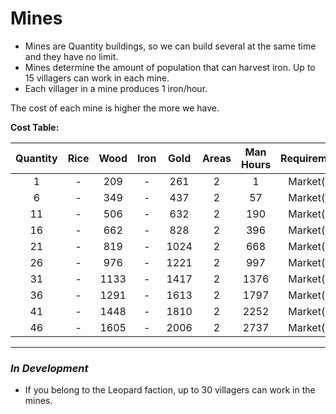 # Mines

- Mines are Quantity buildings, so we can build several at the same time and they have no limit.
- Mines determine the amount of population that can harvest iron. Up to 15 villagers can work in each mine.
- Each villager in a mine produces 1 iron/hour.

The cost of each mine is higher the more we have.

**Cost Table:**

| Quantity | Rice  | Wood  | Iron  | Gold  | Areas | Man Hours | Requirement |
| :------: | :---: | :---: | :---: | :---: | :---: | :-------: | :---------: |
|    1     |   -   |  209  |   -   |  261  |   2   |     1     |  Market(1)  |
|    6     |   -   |  349  |   -   |  437  |   2   |    57     |  Market(1)  |
|    11    |   -   |  506  |   -   |  632  |   2   |    190    |  Market(1)  |
|    16    |   -   |  662  |   -   |  828  |   2   |    396    |  Market(1)  |
|    21    |   -   |  819  |   -   | 1024  |   2   |    668    |  Market(1)  |
|    26    |   -   |  976  |   -   | 1221  |   2   |    997    |  Market(1)  |
|    31    |   -   | 1133  |   -   | 1417  |   2   |   1376    |  Market(1)  |
|    36    |   -   | 1291  |   -   | 1613  |   2   |   1797    |  Market(1)  |
|    41    |   -   | 1448  |   -   | 1810  |   2   |   2252    |  Market(1)  |
|    46    |   -   | 1605  |   -   | 2006  |   2   |   2737    |  Market(1)  |

---

### *In Development*

- If you belong to the Leopard faction, up to 30 villagers can work in the mines.